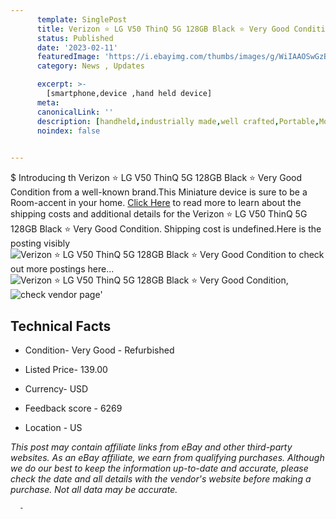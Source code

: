 ```yaml
---
      template: SinglePost
      title: Verizon ⭐ LG V50 ThinQ 5G 128GB Black ⭐ Very Good Condition
      status: Published
      date: '2023-02-11'
      featuredImage: 'https://i.ebayimg.com/thumbs/images/g/WiIAAOSwGzBincTj/s-l225.jpg'
      category: News , Updates

      excerpt: >-
        [smartphone,device ,hand held device]
      meta:
      canonicalLink: ''
      description: [handheld,industrially made,well crafted,Portable,Mobile,Compact,Convenient,Lightweight,Maneuverable,Man-portable,Miniature,Carriable,Hand-held,Light,Holdable,Transportable,Mobile device,Pocket-sized,On-the-go,Wireless,Cordless,Compact size,Convenient size, smartphone,device ,hand held device]
      noindex: false
      

---
```

$
      Introducing th Verizon ⭐ LG V50 ThinQ 5G 128GB Black ⭐ Very Good Condition from a well-known brand.This Miniature device  is sure to be a Room-accent in your home. [Click Here](https://www.ebay.com/itm/275340361312?hash=item401b907e60%3Ag%3AWiIAAOSwGzBincTj&mkevt=1&mkcid=1&mkrid=711-53200-19255-0&campid=%253CePNCampaignId%253E&customid=%253CreferenceId%253E&toolid=10049) to read more to learn about the shipping costs and additional details for the Verizon ⭐ LG V50 ThinQ 5G 128GB Black ⭐ Very Good Condition. Shipping cost is undefined.Here is the posting visibly ![Verizon ⭐ LG V50 ThinQ 5G 128GB Black ⭐ Very Good Condition](https://i.ebayimg.com/thumbs/images/g/WiIAAOSwGzBincTj/s-l225.jpg) to check out more postings here... ![Verizon ⭐ LG V50 ThinQ 5G 128GB Black ⭐ Very Good Condition](https://i.ebayimg.com/images/g/WiIAAOSwGzBincTj/s-l1200.jpg), ![check vendor page](https://origin-galleryplus.ebayimg.com/ws/web/275340361312_2_0_1/225x225.jpg,https://origin-galleryplus.ebayimg.com/ws/web/275340361312_3_0_1/225x225.jpg,https://origin-galleryplus.ebayimg.com/ws/web/275340361312_4_0_1/225x225.jpg,https://origin-galleryplus.ebayimg.com/ws/web/275340361312_5_0_1/225x225.jpg)'

      

 ## Technical Facts 



     
      

 - Condition- Very Good - Refurbished 


      

 - Listed Price- 139.00 


      

 - Currency- USD 


      

 - Feedback score - 6269 


      

 - Location - US 


      
      

 *_This post may contain affiliate links from eBay and other third-party websites. As an eBay affiliate, we earn from qualifying purchases. Although we do our best to keep the information up-to-date and accurate, please check the date and all details with the vendor's website before making a purchase. Not all data may be accurate._*




      -
